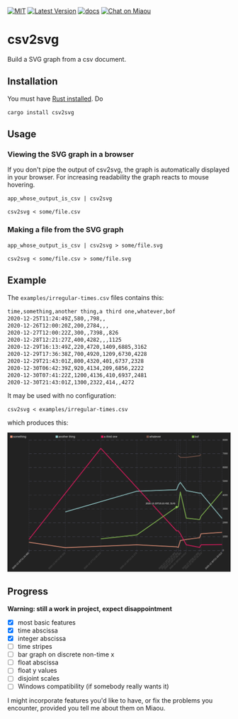 [![MIT][s2]][l2] [![Latest Version][s1]][l1] [![docs][s3]][l3] [![Chat on Miaou][s4]][l4]

[s1]: https://img.shields.io/crates/v/csv2svg.svg
[l1]: https://crates.io/crates/csv2svg

[s2]: https://img.shields.io/badge/license-MIT-blue.svg
[l2]: LICENSE

[s3]: https://docs.rs/csv2svg/badge.svg
[l3]: https://docs.rs/csv2svg/

[s4]: https://miaou.dystroy.org/static/shields/room.svg
[l4]: https://miaou.dystroy.org/3


# csv2svg

Build a SVG graph from a csv document.

## Installation

You must have [Rust installed](https://rustup.rs). Do

```cli
cargo install csv2svg
```

## Usage

### Viewing the SVG graph in a browser

If you don't pipe the output of csv2svg, the graph is automatically displayed in your browser.
For increasing readability the graph reacts to mouse hovering.

```cli
app_whose_output_is_csv | csv2svg
```

```cli
csv2svg < some/file.csv
```
### Making a file from the SVG graph

```cli
app_whose_output_is_csv | csv2svg > some/file.svg
```

```cli
csv2svg < some/file.csv > some/file.svg
```

## Example

The `examples/irregular-times.csv` files contains this:

```csv
time,something,another thing,a third one,whatever,bof
2020-12-25T11:24:49Z,580,,798,,
2020-12-26T12:00:20Z,200,2784,,,
2020-12-27T12:00:22Z,300,,7398,,826
2020-12-28T12:21:27Z,400,4282,,,1125
2020-12-29T16:13:49Z,220,4720,1409,6885,3162
2020-12-29T17:36:38Z,700,4920,1209,6730,4228
2020-12-29T21:43:01Z,800,4320,401,6737,2328
2020-12-30T06:42:39Z,920,4134,209,6856,2222
2020-12-30T07:41:22Z,1200,4136,410,6937,2481
2020-12-30T21:43:01Z,1300,2322,414,,4272
```

It may be used with no configuration:

```cli
csv2svg < examples/irregular-times.csv
```

which produces this:

![irregular-times](examples/irregular-times.png)

## Progress

**Warning: still a work in project, expect disappointment**

* [x] most basic features
* [x] time abscissa
* [x] integer abscissa
* [ ] time stripes
* [ ] bar graph on discrete non-time x
* [ ] float abscissa
* [ ] float y values
* [ ] disjoint scales
* [ ] Windows compatibility (if somebody really wants it)

I might incorporate features you'd like to have, or fix the problems you encounter, provided you tell me about them on Miaou.
